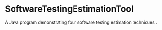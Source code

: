 # SoftwareTestingEstimationTool
 A Java program demonstrating four software testing estimation techniques .
